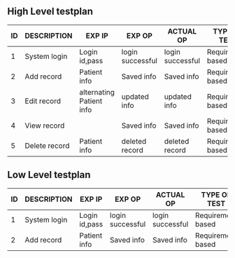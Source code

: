 ## High Level testplan

| ID | DESCRIPTION | EXP IP |EXP OP | ACTUAL OP| TYPE OF TEST |
| -- | ----------- | ------ |------ | -------- | ------------ |
|  1 | System login| Login id,pass | login successful |login successful|Requirement based|
|  2 | Add record |Patient info | Saved info |Saved info|Requirement based|
|  3 | Edit record |alternating Patient info | updated info |updated info|Requirement based|
|  4 | View record | | Saved info |Saved info|Requirement based|
|  5 | Delete record |Patient info | deleted record |deleted record|Requirement based|



## Low Level testplan

| ID | DESCRIPTION | EXP IP |EXP OP | ACTUAL OP| TYPE OF TEST |
| -- | ----------- | ------ |------ | -------- | ------------ |
|  1 | System login| Login id,pass | login successful |login successful|Requirement based|
|  2 | Add record |Patient info | Saved info |Saved info|Requirement based|
